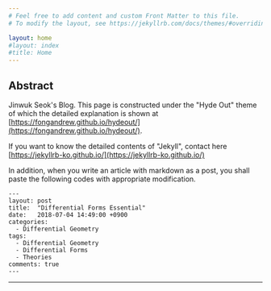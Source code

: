```yaml
---
# Feel free to add content and custom Front Matter to this file.
# To modify the layout, see https://jekyllrb.com/docs/themes/#overriding-theme-defaults

layout: home
#layout: index
#title: Home
---
```

## Abstract

Jinwuk Seok's Blog. This page is constructed under the "Hyde Out" theme of which the detailed explanation is shown at [https://fongandrew.github.io/hydeout/](https://fongandrew.github.io/hydeout/).

If you want to know the detailed contents of "Jekyll", contact here [https://jekyllrb-ko.github.io/](https://jekyllrb-ko.github.io/)

In addition, when you write an article with markdown as a post, you shall paste the following codes with appropriate modification.
~~~
---
layout: post
title:  "Differential Forms Essential"
date:   2018-07-04 14:49:00 +0900
categories:
  - Differential Geometry
tags:
  - Differential Geometry
  - Differential Forms 
  - Theories
comments: true
---
~~~

<script async src="//pagead2.googlesyndication.com/pagead/js/adsbygoogle.js"></script>
<script>
  (adsbygoogle = window.adsbygoogle || []).push({
    google_ad_client: "ca-pub-2352406350095521",
    enable_page_level_ads: true
  });
</script>

---